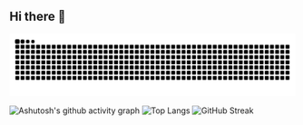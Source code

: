 ## Hi there 👋
<picture>
  <source media="(prefers-color-scheme: dark)" srcset="https://raw.githubusercontent.com/wenhaofree/wenhaofree/output/github-contribution-grid-snake-dark.svg">
  <source media="(prefers-color-scheme: light)" srcset="https://raw.githubusercontent.com/wenhaofree/wenhaofree/output/github-contribution-grid-snake.svg">
  <img alt="github contribution grid snake animation" src="https://raw.githubusercontent.com/wenhaofree/wenhaofree/output/github-contribution-grid-snake.svg">
</picture>

![Ashutosh's github activity graph](https://github-readme-activity-graph.vercel.app/graph?username=wenhaofree)
![Top Langs](https://github-readme-stats.vercel.app/api/top-langs/?username=wenhaofree)
![GitHub Streak](https://streak-stats.demolab.com/?user=wenhaofree)




<!--
**wenhaofree/wenhaofree** is a ✨ _special_ ✨ repository because its `README.md` (this file) appears on your GitHub profile.

Here are some ideas to get you started:

- 🔭 I’m currently working on ...
- 🌱 I’m currently learning ...
- 👯 I’m looking to collaborate on ...
- 🤔 I’m looking for help with ...
- 💬 Ask me about ...
- 📫 How to reach me: ...
- 😄 Pronouns: ...
- ⚡ Fun fact: ...
-->
